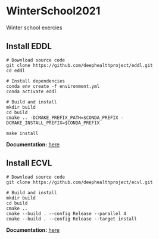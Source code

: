 # WinterSchool2021

Winter school exercies


## Install EDDL

```
# Download source code
git clone https://github.com/deephealthproject/eddl.git
cd eddl

# Install dependencies
conda env create -f environment.yml
conda activate eddl

# Build and install
mkdir build
cd build
cmake .. -DCMAKE_PREFIX_PATH=$CONDA_PREFIX -DCMAKE_INSTALL_PREFIX=$CONDA_PREFIX

make install
```

**Documentation:** [here](https://deephealthproject.github.io/eddl/intro/installation.html)


## Install ECVL

```
# Download source code
git clone https://github.com/deephealthproject/ecvl.git

# Build and install
mkdir build
cd build
cmake ..
cmake --build . --config Release --parallel 4
cmake --build . --config Release --target install
```

**Documentation:** [here](https://deephealthproject.github.io/ecvl/)
